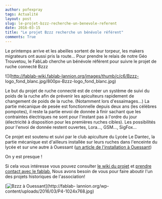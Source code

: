 ```yaml
---
author: pofexpray
tags: Actualité
layout: post
slug: le-projet-bzzz-recherche-un-benevole-referent
date: 2016-03-15
title: "Le projet Bzzz recherche un bénévole référent"
comments: True
---
```

Le printemps arrive et les abeilles sortent de leur torpeur, les makers
migrateurs ont aussi pris la route… Pour prendre le relais de notre Géo
Trouvetou, le FabLab cherche un bénévole référent pour suivre le projet de
ruche connecté Bzzz

![](http://fablab-wiki.fablab-lannion.org/images/thumb/c/c6/Bzzz-
logo_fond_blanc.jpg/800px-Bzzz-logo_fond_blanc.jpg)

Le but du projet de ruche connecté est de créer un système de suivi du poids
de la ruche afin de prévenir les apiculteurs rapidement de changement de poids
de la ruche. (Notamment lors d'essaimages…) La partie mécanique de pesée est
fonctionnelle depuis deux ans (les célèbres pompotes), il reste la partie
envoi de donnée à finir sachant que les contraintes électriques ne sont pour
l'instant pas à l'ordre du jour (électricité à disposition pour les premières
ruches cibles). Les possibilités pour l'envoi de donnée restent ouvertes,
Lora…, GSM…, SigFox…

Ce projet est soutenu et suivi par le club apiculture du Lycée Le Dantec, la
partie mécanique est d'ailleurs installée sur leurs ruches dans l'enceinte du
lycée et sur une autre à Ouessant ([un article de l'installation à
Ouessant](http://www.lycee-ledantec.ac-rennes.fr/agenda21/?p=2226))

On y est presque !

Si cela vous intéresse vous pouvez consulter [le wiki du
projet](http://fablab-wiki.fablab-lannion.org/index.php?title=Suivi_des_ruches)
et [prendre contact avec le fablab](http://fablab-lannion.org/contact/), Nous
avons besoin de vous pour faire aboutir l'un des projets historiques de
l'association!

[![Bzzz à
Ouessant](https://static.fablab-lannion.org/P4-1024x768-1024x768.jpg)](http://fablab-
lannion.org/wp-content/uploads/2016/03/P4-1024x768.jpg)



